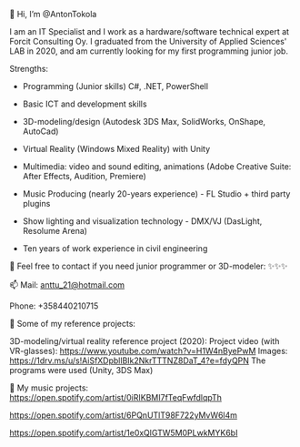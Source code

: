 👋 Hi, I’m @AntonTokola

I am an IT Specialist and I work as a hardware/software technical expert at Forcit Consulting Oy.
I graduated from the University of Applied Sciences' LAB in 2020, and am currently looking for my first programming junior job.

Strengths:

- Programming (Junior skills) C#, .NET, PowerShell 
- Basic ICT and development skills
- 3D-modeling/design (Autodesk 3DS Max, SolidWorks, OnShape, AutoCad)
- Virtual Reality (Windows Mixed Reality) with Unity

- Multimedia: video and sound editing, animations (Adobe Creative Suite: After Effects, Audition, Premiere)
- Music Producing (nearly 20-years experience) - FL Studio + third party plugins 
- Show lighting and visualization technology - DMX/VJ (DasLight, Resolume Arena)
- Ten years of work experience in civil engineering

💞️ Feel free to contact if you need junior programmer or 3D-modeler: ✨✨✨

📫 Mail: anttu_21@hotmail.com

Phone: +358440210715


🌱 Some of my reference projects:

3D-modeling/virtual reality reference project (2020):
Project video (with VR-glasses): https://www.youtube.com/watch?v=H1W4nByePwM
Images: https://1drv.ms/u/s!AiSfXDpbllBIk2NkrTTTNZ8DaT_4?e=fdyQPN
The programs were used (Unity, 3DS Max)

👀 My music projects:
https://open.spotify.com/artist/0iRIKBMI7fTeqFwfdlqpTh

https://open.spotify.com/artist/6PQnUTlT98F722yMvW6l4m

https://open.spotify.com/artist/1e0xQlGTW5M0PLwkMYK6bI
